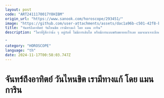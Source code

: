 ```yaml
---
layout: post
code: "ART2411170017Y8HIBM"
origin_url: "https://www.sanook.com/horoscope/293451/"
image: "https://github.com/user-attachments/assets/dac1a96b-c501-42f8-bcbb-d227de875196"
title: "จันทร์ถึงอาทิตย์ วันไหนขิต เรามีทางแก้ โดย แมน การิน"
description: "ใครที่รู้สึกว่านิ่ง ๆ อยู่กับที่ ไม่มีการเติบโต หรือมีการแบบขยับขยายอะไรเลย ผมจะมาเจาะลึกคนแต่ละวันเกิด ตั้งแต่วันจันทร์ถึงอาทิตย์เลยว่าวันไหนขิตบ้างและวันไหนต้องแก้ยังไงนะครับ

"
category: "HOROSCOPE"
language: "th"
date: 2024-11-17T00:58:03.747Z
---
```


# จันทร์ถึงอาทิตย์ วันไหนขิต เรามีทางแก้ โดย แมน การิน